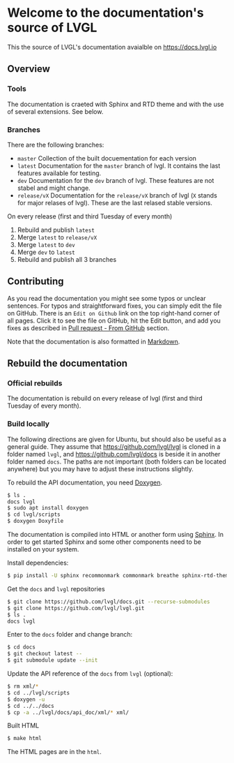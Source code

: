 # Welcome to the documentation's source of LVGL

This the source of LVGL's documentation avaialble on https://docs.lvgl.io

## Overview

### Tools
The documentation is craeted with Sphinx and RTD theme and with the use of several extensions. See below.

### Branches

There are the following branches:
- `master` Collection of the built docuementation for each version
- `latest` Documentation for the `master` branch of lvgl. It contains the last features available for testing.
- `dev` Documentation for the `dev` branch of lvgl. These features are not stabel and might change. 
- `release/vX` Documentation for the `release/vX` branch of lvgl (`X` stands for major relases of lvgl). These are the last relased stable versions.

On every release (first and third Tuesday of every month)
1. Rebuild and publish `latest`
2. Merge `latest` to `release/vX`
3. Merge `latest` to `dev`
4. Merge `dev` to `latest`
5. Rebuild and publish all 3 branches

## Contributing

As you read the documentation you might see some typos or unclear sentences. 
For typos and straightforward fixes, you can simply edit the file on GitHub. There is an `Edit on Github` link on the top right-hand corner of all pages.
Click it to see the file on GitHub, hit the Edit button, and add you fixes as described in [Pull request - From GitHub](https://docs.lvgl.io/latest/en/html/contributing/index.html#from-github) section.

Note that the documentation is also formatted in [Markdown](https://github.com/adam-p/markdown-here/wiki/Markdown-Cheatsheet). 

## Rebuild the documentation

### Official rebuilds

The documentation is rebuild on every release of lvgl (first and third Tuesday of every month).

### Build locally

The following directions are given for Ubuntu, but should also be useful as a general guide. They assume that https://github.com/lvgl/lvgl is cloned in a folder named `lvgl`, and https://github.com/lvgl/docs is beside it in another folder named `docs`. The paths are not important (both folders can be located anywhere) but you may have to adjust these instructions slightly.

To rebuild the API documentation, you need [Doxygen](http://www.doxygen.nl/).

```sh
$ ls .
docs lvgl
$ sudo apt install doxygen
$ cd lvgl/scripts
$ doxygen Doxyfile
```

The documentation is compiled into HTML or another form using [Sphinx](https://www.sphinx-doc.org). In order to get started Sphinx and some other components need to be installed on your system. 


Install dependencies:
```sh
$ pip install -U sphinx recommonmark commonmark breathe sphinx-rtd-theme sphinx-markdown-tables sphinx-sitemap
```

Get the `docs` and `lvgl` repositories
```sh
$ git clone https://github.com/lvgl/docs.git --recurse-submodules 
$ git clone https://github.com/lvgl/lvgl.git
$ ls .
docs lvgl
```

Enter to the `docs` folder and change branch:
```sh
$ cd docs
$ git checkout latest --
$ git submodule update --init
```

Update the API reference of the `docs` from `lvgl` (optional):
```sh
$ rm xml/*
$ cd ../lvgl/scripts
$ doxygen -u
$ cd ../../docs
$ cp -a ../lvgl/docs/api_doc/xml/* xml/
```

Built HTML
```sh
$ make html
```

The HTML pages are in the `html`.
